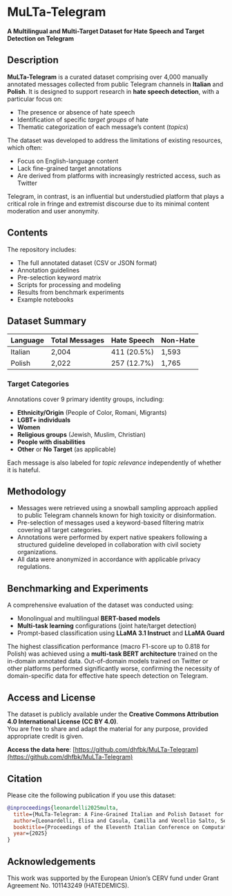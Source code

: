 # MuLTa-Telegram  
**A Multilingual and Multi-Target Dataset for Hate Speech and Target Detection on Telegram**

## Description

**MuLTa-Telegram** is a curated dataset comprising over 4,000 manually annotated messages collected from public Telegram channels in **Italian** and **Polish**. It is designed to support research in **hate speech detection**, with a particular focus on:
- The presence or absence of hate speech
- Identification of specific *target groups* of hate
- Thematic categorization of each message’s content (*topics*)

The dataset was developed to address the limitations of existing resources, which often:
- Focus on English-language content
- Lack fine-grained target annotations
- Are derived from platforms with increasingly restricted access, such as Twitter

Telegram, in contrast, is an influential but understudied platform that plays a critical role in fringe and extremist discourse due to its minimal content moderation and user anonymity.

## Contents

The repository includes:
- The full annotated dataset (CSV or JSON format)
- Annotation guidelines
- Pre-selection keyword matrix
- Scripts for processing and modeling
- Results from benchmark experiments
- Example notebooks

## Dataset Summary

| Language | Total Messages | Hate Speech | Non-Hate |
|----------|----------------|-------------|-----------|
| Italian  | 2,004          | 411 (20.5%) | 1,593     |
| Polish   | 2,022          | 257 (12.7%) | 1,765     |

### Target Categories
Annotations cover 9 primary identity groups, including:
- **Ethnicity/Origin** (People of Color, Romani, Migrants)
- **LGBT+ individuals**
- **Women**
- **Religious groups** (Jewish, Muslim, Christian)
- **People with disabilities**
- **Other** or **No Target** (as applicable)

Each message is also labeled for *topic relevance* independently of whether it is hateful.

## Methodology

- Messages were retrieved using a snowball sampling approach applied to public Telegram channels known for high toxicity or disinformation.
- Pre-selection of messages used a keyword-based filtering matrix covering all target categories.
- Annotations were performed by expert native speakers following a structured guideline developed in collaboration with civil society organizations.
- All data were anonymized in accordance with applicable privacy regulations.

## Benchmarking and Experiments

A comprehensive evaluation of the dataset was conducted using:
- Monolingual and multilingual **BERT-based models**
- **Multi-task learning** configurations (joint hate/target detection)
- Prompt-based classification using **LLaMA 3.1 Instruct** and **LLaMA Guard**

The highest classification performance (macro F1-score up to 0.818 for Polish) was achieved using a **multi-task BERT architecture** trained on the in-domain annotated data. Out-of-domain models trained on Twitter or other platforms performed significantly worse, confirming the necessity of domain-specific data for effective hate speech detection on Telegram.

## Access and License

The dataset is publicly available under the **Creative Commons Attribution 4.0 International License (CC BY 4.0)**.  
You are free to share and adapt the material for any purpose, provided appropriate credit is given.

**Access the data here**: [https://github.com/dhfbk/MuLTa-Telegram](https://github.com/dhfbk/MuLTa-Telegram)

## Citation

Please cite the following publication if you use this dataset:

```bibtex
@inproceedings{leonardelli2025multa,
  title={MuLTa-Telegram: A Fine-Grained Italian and Polish Dataset for Hate Speech and Target Detection},
  author={Leonardelli, Elisa and Casula, Camilla and Vecellio Salto, Sebastiano and Bąk, Joanna Ewa and Muratore, Elisa and Kołos, Anna and Louf, Thomas and Tonelli, Sara},
  booktitle={Proceedings of the Eleventh Italian Conference on Computational Linguistics (CLiC-it)},
  year={2025}
}
```

## Acknowledgements

This work was supported by the European Union’s CERV fund under Grant Agreement No. 101143249 (HATEDEMICS).
